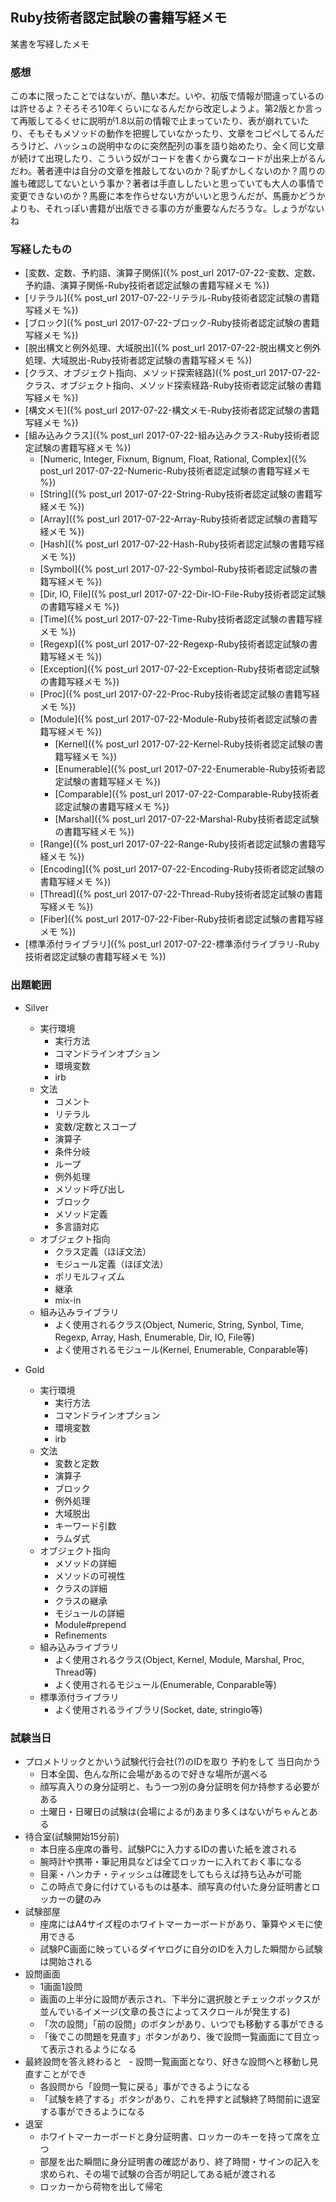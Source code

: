 ## Ruby技術者認定試験の書籍写経メモ

某書を写経したメモ

### 感想

この本に限ったことではないが、酷い本だ。いや、初版で情報が間違っているのは許せるよ？そろそろ10年くらいになるんだから改定しようよ。第2版とか言って再販してるくせに説明が1.8以前の情報で止まっていたり、表が崩れていたり、そもそもメソッドの動作を把握していなかったり、文章をコピペしてるんだろうけど、ハッシュの説明中なのに突然配列の事を語り始めたり、全く同じ文章が続けて出現したり、こういう奴がコードを書くから糞なコードが出来上がるんだわ。著者連中は自分の文章を推敲してないのか？恥ずかしくないのか？周りの誰も確認してないという事か？著者は手直ししたいと思っていても大人の事情で変更できないのか？馬鹿に本を作らせない方がいいと思うんだが、馬鹿かどうかよりも、それっぽい書籍が出版できる事の方が重要なんだろうな。しょうがないね

### 写経したもの

- [変数、定数、予約語、演算子関係]({% post_url 2017-07-22-変数、定数、予約語、演算子関係-Ruby技術者認定試験の書籍写経メモ %})
- [リテラル]({% post_url 2017-07-22-リテラル-Ruby技術者認定試験の書籍写経メモ %})
- [ブロック]({% post_url 2017-07-22-ブロック-Ruby技術者認定試験の書籍写経メモ %})
- [脱出構文と例外処理、大域脱出]({% post_url 2017-07-22-脱出構文と例外処理、大域脱出-Ruby技術者認定試験の書籍写経メモ %})
- [クラス、オブジェクト指向、メソッド探索経路]({% post_url 2017-07-22-クラス、オブジェクト指向、メソッド探索経路-Ruby技術者認定試験の書籍写経メモ %})
- [構文メモ]({% post_url 2017-07-22-構文メモ-Ruby技術者認定試験の書籍写経メモ %})
- [組み込みクラス]({% post_url 2017-07-22-組み込みクラス-Ruby技術者認定試験の書籍写経メモ %})
  - [Numeric, Integer, Fixnum, Bignum, Float, Rational, Complex]({% post_url 2017-07-22-Numeric-Ruby技術者認定試験の書籍写経メモ %})
  - [String]({% post_url 2017-07-22-String-Ruby技術者認定試験の書籍写経メモ %})
  - [Array]({% post_url 2017-07-22-Array-Ruby技術者認定試験の書籍写経メモ %})
  - [Hash]({% post_url 2017-07-22-Hash-Ruby技術者認定試験の書籍写経メモ %})
  - [Symbol]({% post_url 2017-07-22-Symbol-Ruby技術者認定試験の書籍写経メモ %})
  - [Dir, IO, File]({% post_url 2017-07-22-Dir-IO-File-Ruby技術者認定試験の書籍写経メモ %})
  - [Time]({% post_url 2017-07-22-Time-Ruby技術者認定試験の書籍写経メモ %})
  - [Regexp]({% post_url 2017-07-22-Regexp-Ruby技術者認定試験の書籍写経メモ %})
  - [Exception]({% post_url 2017-07-22-Exception-Ruby技術者認定試験の書籍写経メモ %})
  - [Proc]({% post_url 2017-07-22-Proc-Ruby技術者認定試験の書籍写経メモ %})
  - [Module]({% post_url 2017-07-22-Module-Ruby技術者認定試験の書籍写経メモ %})
    - [Kernel]({% post_url 2017-07-22-Kernel-Ruby技術者認定試験の書籍写経メモ %})
    - [Enumerable]({% post_url 2017-07-22-Enumerable-Ruby技術者認定試験の書籍写経メモ %})
    - [Comparable]({% post_url 2017-07-22-Comparable-Ruby技術者認定試験の書籍写経メモ %})
    - [Marshal]({% post_url 2017-07-22-Marshal-Ruby技術者認定試験の書籍写経メモ %})
  - [Range]({% post_url 2017-07-22-Range-Ruby技術者認定試験の書籍写経メモ %})
  - [Encoding]({% post_url 2017-07-22-Encoding-Ruby技術者認定試験の書籍写経メモ %})
  - [Thread]({% post_url 2017-07-22-Thread-Ruby技術者認定試験の書籍写経メモ %})
  - [Fiber]({% post_url 2017-07-22-Fiber-Ruby技術者認定試験の書籍写経メモ %})
- [標準添付ライブラリ]({% post_url 2017-07-22-標準添付ライブラリ-Ruby技術者認定試験の書籍写経メモ %})

### 出題範囲

- Silver
  - 実行環境
    - 実行方法
    - コマンドラインオプション
    - 環境変数
    - irb
  - 文法
    - コメント
    - リテラル
    - 変数/定数とスコープ
    - 演算子
    - 条件分岐
    - ループ
    - 例外処理
    - メソッド呼び出し
    - ブロック
    - メソッド定義
    - 多言語対応
  - オブジェクト指向
    - クラス定義（ほぼ文法）
    - モジュール定義（ほぼ文法）
    - ポリモルフィズム
    - 継承
    - mix-in
  - 組み込みライブラリ
    - よく使用されるクラス(Object, Numeric, String, Synbol, Time, Regexp, Array, Hash, Enumerable, Dir, IO, File等)
    - よく使用されるモジュール(Kernel, Enumerable, Conparable等)

- Gold
  - 実行環境
    - 実行方法
    - コマンドラインオプション
    - 環境変数
    - irb
  - 文法
    - 変数と定数
    - 演算子
    - ブロック
    - 例外処理
    - 大域脱出
    - キーワード引数
    - ラムダ式
  - オブジェクト指向
    - メソッドの詳細
    - メソッドの可視性
    - クラスの詳細
    - クラスの継承
    - モジュールの詳細
    - Module#prepend
    - Refinements
  - 組み込みライブラリ
    - よく使用されるクラス(Object, Kernel, Module, Marshal, Proc, Thread等)
    - よく使用されるモジュール(Enumerable, Conparable等)
  - 標準添付ライブラリ
    - よく使用されるライブラリ(Socket, date, stringio等)

### 試験当日

- プロメトリックとかいう試験代行会社(?)のIDを取り 予約をして 当日向かう
  - 日本全国、色んな所に会場があるので好きな場所が選べる
  - 顔写真入りの身分証明と、もう一つ別の身分証明を何か持参する必要がある
  - 土曜日・日曜日の試験は(会場によるが)あまり多くはないがちゃんとある
- 待合室(試験開始15分前)
  - 本日座る座席の番号、試験PCに入力するIDの書いた紙を渡される
  - 腕時計や携帯・筆記用具などは全てロッカーに入れておく事になる
  - 目薬・ハンカチ・ティッシュは確認をしてもらえば持ち込みが可能
  - この時点で身に付けているものは基本、顔写真の付いた身分証明書とロッカーの鍵のみ
- 試験部屋
  - 座席にはA4サイズ程のホワイトマーカーボードがあり、筆算やメモに使用できる
  - 試験PC画面に映っているダイヤログに自分のIDを入力した瞬間から試験は開始される
- 設問画面
  - 1画面1設問
  - 画面の上半分に設問が表示され、下半分に選択肢とチェックボックスが並んでいるイメージ(文章の長さによってスクロールが発生する)
  - 「次の設問」「前の設問」のボタンがあり、いつでも移動する事ができる
  - 「後でこの問題を見直す」ボタンがあり、後で設問一覧画面にて目立って表示されるようになる
- 最終設問を答え終わると
  - 設問一覧画面となり、好きな設問へと移動し見直すことができ
  - 各設問から「設問一覧に戻る」事ができるようになる
  - 「試験を終了する」ボタンがあり、これを押すと試験終了時間前に退室する事ができるようになる
- 退室
  - ホワイトマーカーボードと身分証明書、ロッカーのキーを持って席を立つ
  - 部屋を出た瞬間に身分証明書の確認があり、終了時間・サインの記入を求められ、その場で試験の合否が明記してある紙が渡される
  - ロッカーから荷物を出して帰宅
